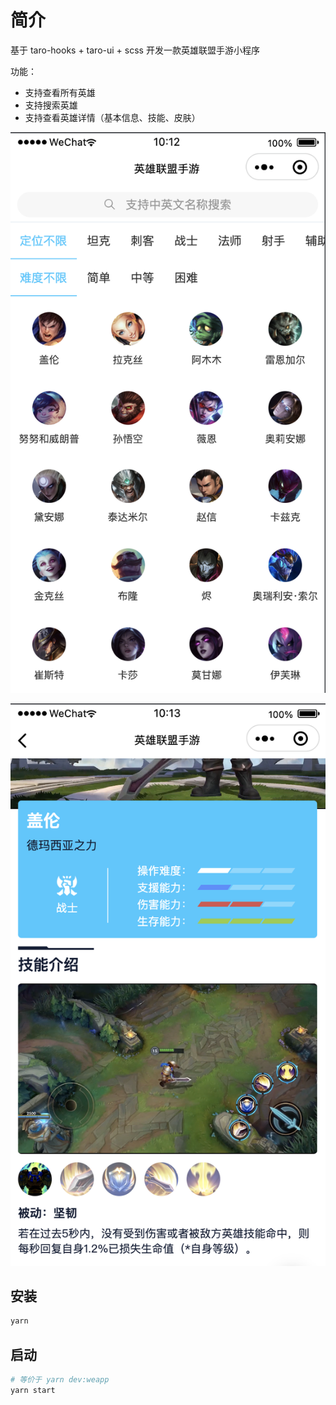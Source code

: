# 简介

基于 taro-hooks + taro-ui + scss 开发一款英雄联盟手游小程序

功能：

- 支持查看所有英雄
- 支持搜索英雄
- 支持查看英雄详情（基本信息、技能、皮肤）

![英雄图片](./src/assets/英雄.png)

![盖伦](./src/assets/盖伦.png)

## 安装

```bash
yarn
```

## 启动

```bash
# 等价于 yarn dev:weapp
yarn start
```
